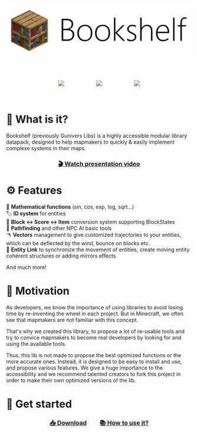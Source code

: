 ![](docs/_static/banner_light.png)

<br>
<br>
<div align=center>

<a href="https://glib.gunivers.net"><img src="https://gunivers.net/wp-content/uploads/2022/08/download.png" style="width:64px"></a>
&nbsp;&nbsp;&nbsp;&nbsp;&nbsp;&nbsp;&nbsp;&nbsp;&nbsp;&nbsp;&nbsp;&nbsp;&nbsp;&nbsp;&nbsp;&nbsp;&nbsp;&nbsp;&nbsp;&nbsp;
<a href="https://bookshelf.docs.gunivers.net/"><img src="https://gunivers.net/wp-content/uploads/2022/08/search.png" style="width:64px"></a>
&nbsp;&nbsp;&nbsp;&nbsp;&nbsp;&nbsp;&nbsp;&nbsp;&nbsp;&nbsp;&nbsp;&nbsp;&nbsp;&nbsp;&nbsp;&nbsp;&nbsp;&nbsp;&nbsp;&nbsp;
<a href="https://discord.gg/E8qq6tN"><img src="https://gunivers.net/wp-content/uploads/2022/08/discord.png" style="width:64px"></a>

</div>
<br>

# 🔎 What is it?

Bookshelf (previously Gunivers Libs) is a highly accessible modular library datapack, designed to help mapmakers to quickly & easily implement complexe systems in their maps.

<div align=center>

<h3>

<a href="https://www.youtube.com/watch?v=E2nKYEvjETk">🎬 Watch presentation video</a>

</h3>

</div>

# ⚙️ Features

🧮 **Mathematical functions** (sin, cos, exp, log, sqrt...)<br>
🏷️ **ID system** for entities<br>
🔀 **Block ↔ Score ↔ Item** conversion system supporting BlockStates<br>
🧠 **Pathfinding** and other NPC AI basic tools<br>
🪃 **Vectors** management to give customized trajectories to your entities, which can be deflected by the wind, bounce on blocks etc.<br>
📎 **Entity Link** to synchronize the movement of entities, create moving entity cohérent structures or adding mirrors effects

And much more!

# 🏃 Motivation

As developers, we know the importance of using libraries to avoid losing time by re-inventing the wheel in each project. But in Minecraft, we often see that mapmakers are not familiar with this concept.

That's why we created this library, to propose a lot of re-usable tools and try to convice mapmakers to become real developers by looking for and using the available tools.

Thus, this lib is not made to propose the best optimized functions or the more accurate ones. Instead, it is designed to be easy to install and use, and propose various features. We give a huge importance to the accessibility and we recommend talented creators to fork this project in order to make their own optimized versions of the lib.


# 👋 Get started

<div align=center>

<h3>

<a href="https://glib.gunivers.net">📥 Download</a>&nbsp;&nbsp;&nbsp;&nbsp;&nbsp;&nbsp;&nbsp;&nbsp;&nbsp;<a href="http://bookshelf.docs.gunivers.net">📚 How to use it?</a>

</h3>

</div>
